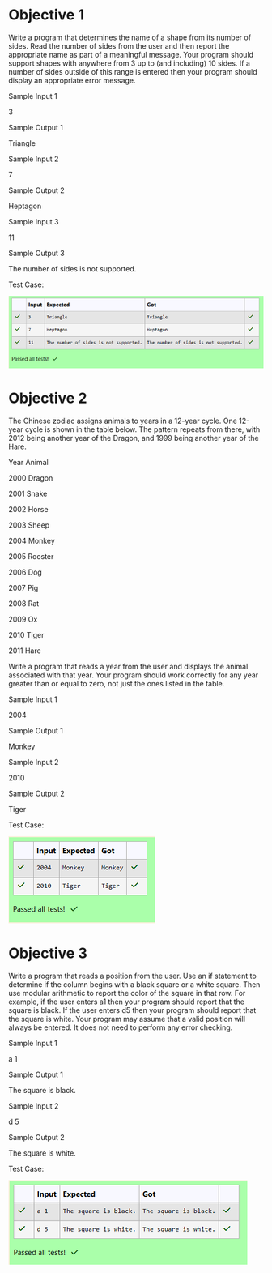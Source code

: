 # Objective 1

Write a program that determines the name of a shape from its number of sides. Read the number of sides from the user and then report the appropriate name as part of a meaningful message. Your program should support shapes with anywhere from 3 up to (and including) 10 sides. If a number of sides outside of this range is entered then your program should display an appropriate error message.

 

Sample Input 1

 

3

 

Sample Output 1

 

Triangle

 

Sample Input 2

 

7

 

Sample Output 2

 

Heptagon

 

Sample Input 3

 

11

 

Sample Output 3

 

The number of sides is not supported.

Test Case:

![alt text](<Screenshot 2025-01-13 170238.png>)

# Objective 2

The Chinese zodiac assigns animals to years in a 12-year cycle. One 12-year cycle is shown in the table below. The pattern repeats from there, with 2012 being another year of the Dragon, and 1999 being another year of the Hare.

 

Year                Animal

 

2000               Dragon

2001               Snake

2002               Horse

2003               Sheep

2004               Monkey

2005               Rooster

2006               Dog

2007               Pig

2008               Rat

2009               Ox

2010               Tiger

2011               Hare

 

Write a program that reads a year from the user and displays the animal associated with that year. Your program should work correctly for any year greater than or equal to zero, not just the ones listed in the table.

 

Sample Input 1

 

2004

 

Sample Output 1

 

Monkey

 

Sample Input 2

 

2010

 

Sample Output 2

 

Tiger

Test Case:

![alt text](<Screenshot 2025-01-13 170244.png>)

# Objective 3

Write a program that reads a position from the user. Use an if statement to determine if the column begins with a black square or a white square. Then use modular arithmetic to report the color of the square in that row. For example, if the user enters a1 then your program should report that the square is black. If the user enters d5 then your program should report that the square is white. Your program may assume that a valid position will always be entered. It does not need to perform any error checking.

 

Sample Input 1

 

a 1

 

Sample Output 1

 

The square is black.

 

Sample Input 2

 

d 5

 

Sample Output 2

 

The square is white.

Test Case:

![alt text](<Screenshot 2025-01-13 170250.png>)